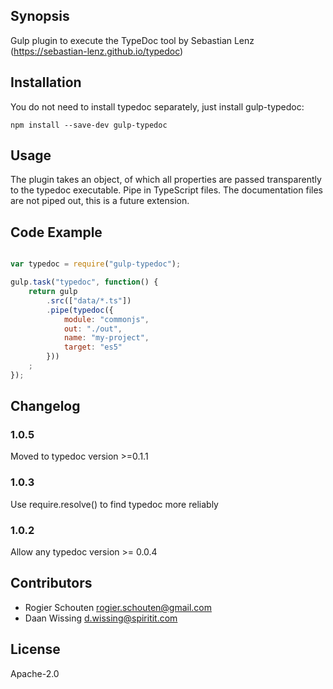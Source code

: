 ## Synopsis

Gulp plugin to execute the TypeDoc tool by Sebastian Lenz (https://sebastian-lenz.github.io/typedoc)

## Installation

You do not need to install typedoc separately, just install gulp-typedoc:

```shell
npm install --save-dev gulp-typedoc
```

## Usage

The plugin takes an object, of which all properties are passed transparently to the typedoc executable. Pipe in TypeScript files. The documentation files are not piped out, this is a future extension. 

## Code Example

```javascript

var typedoc = require("gulp-typedoc");

gulp.task("typedoc", function() {
	return gulp
		.src(["data/*.ts"])
		.pipe(typedoc({ 
			module: "commonjs", 
			out: "./out", 
			name: "my-project", 
			target: "es5"
		}))
	;
});

```

## Changelog

### 1.0.5
Moved to typedoc version >=0.1.1

### 1.0.3
Use require.resolve() to find typedoc more reliably

### 1.0.2
Allow any typedoc version >= 0.0.4

## Contributors

* Rogier Schouten <rogier.schouten@gmail.com>
* Daan Wissing <d.wissing@spiritit.com>

## License

Apache-2.0


